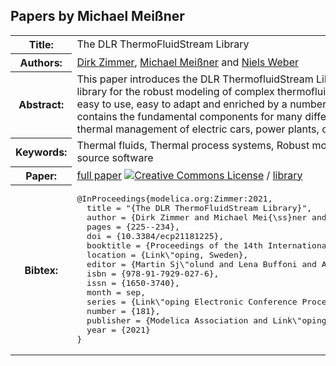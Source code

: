 ## Papers by Michael Meißner
<table><tr><th>Title:</th>
<td>The DLR ThermoFluidStream Library</td>
</tr>
<tr><th>Authors:</th>
<td>
<a href="/proceedings/authors/DirkZimmer">Dirk Zimmer</a>, <a href="/proceedings/authors/MichaelMeissner">Michael Meißner</a> and <a href="/proceedings/authors/NielsWeber">Niels Weber</a></td>
</tr>
<tr><th>Abstract:</th>
<td>This paper introduces the DLR ThermofluidStream Library: a free open-source library for the robust modeling of complex thermofluid architectures. Designed to be easy to use, easy to adapt and enriched by a number of examples, this library contains the fundamental components for many different applications such as thermal management of electric cars, power plants, or building physics.</td></tr>
<tr><th>Keywords:</th>
<td>Thermal fluids, Thermal process systems, Robust modeling, Heat exchangers, Open source software</td></tr>
<tr><th>Paper:</th>
<td><a href="https://doi.org/10.3384/ecp21181225">full paper</a> <a rel="license" href="http://creativecommons.org/licenses/by/4.0/"><img alt="Creative Commons License" style="border-width:0" src="https://i.creativecommons.org/l/by/4.0/80x15.png" /></a> / <a href="https://github.com/DLR-SR/ThermofluidStream">library</a></td>
</tr>
<tr><th>Bibtex:</th>
<td><pre>
@InProceedings{modelica.org:Zimmer:2021,
  title = &quot;{The DLR ThermoFluidStream Library}&quot;,
  author = {Dirk Zimmer and Michael Mei{\ss}ner and Niels Weber},
  pages = {225--234},
  doi = {10.3384/ecp21181225},
  booktitle = {Proceedings of the 14th International Modelica Conference},
  location = {Link\&quot;oping, Sweden},
  editor = {Martin Sj\&quot;olund and Lena Buffoni and Adrian Pop and Lennart Ochel},
  isbn = {978-91-7929-027-6},
  issn = {1650-3740},
  month = sep,
  series = {Link\&quot;oping Electronic Conference Proceedings},
  number = {181},
  publisher = {Modelica Association and Link\&quot;oping University Electronic Press},
  year = {2021}
}
</pre></td></tr>
</table><br>
